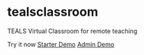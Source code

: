 # tealsclassroom
TEALS Virtual Classroom for remote teaching

Try it now
[Starter Demo](http://tealsclassroom.appspot.com/starter)
[Admin Demo](http://tealsclassroom.appspot.com/admin)

